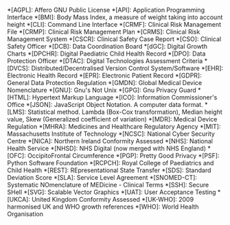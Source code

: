<!-- This file contains all the tooltip abbreviations used throughout the site, and is automatically included in every page via the `auto_append` directive in mkdocs.yml -->

<!-- Please list abbreviations in alphabetical order, this aids detection of duplicates -->

*[AGPL]: Affero GNU Public License
*[API]: Application Programming Interface
*[BMI]: Body Mass Index, a measure of weight taking into account height
*[CLI]: Command Line Interface
*[CRMF]: Clinical Risk Management File
*[CRMP]: Clinical Risk Management Plan
*[CRMS]: Clinical Risk Management System
*[CSCR]: Clinical Safety Case Report
*[CSO]: Clinical Safety Officer
*[DCB]: Data Coordination Board
*[dGC]: Digital Growth Charts
*[DPCHR]: Digital Paediatric Child Health Record
*[DPO]: Data Protection Officer
*[DTAC]: Digital Technologies Assessment Criteria
*[DVCS]: Distributed/Decentralised Version Control System/Software
*[EHR]: Electronic Health Record
*[EPR]: Electronic Patient Record
*[GDPR]: General Data Protection Regulation
*[GMDN]: Global Medical Device Nomenclature
*[GNU]: Gnu's Not Unix
*[GPG]: Gnu Privacy Guard
*[HTML]: Hypertext Markup Language
*[ICO]: Information Commissioner's Office
*[JSON]: JavaScript Object Notation. A computer data format.
*[LMS]: Statistical method. Lambda (Box-Cox transformation), Median height value, Skew (Generalized coefficient of variation)
*[MDR]: Medical Device Regulation
*[MHRA]: Medicines and Healthcare Regulatory Agency
*[MIT]: Massachusetts Institute of Technology
*[NCSC]: National Cyber Security Centre
*[NICA]: Northern Ireland Conformity Assessed
*[NHS]: National Health Service
*[NHSD]: NHS Digital (now merged with NHS England)
*[OFC]: OccipitoFrontal Circumference
*[PGP]: Pretty Good Privacy
*[PSF]: Python Software Foundation
*[RCPCH]: Royal College of Paediatrics and Child Health
*[REST]: REpresentational State Transfer
*[SDS]: Standard Deviation Score
*[SLA]: Service Level Agreement
*[SNOMED-CT]: Systematic NOmenclature of MEDicine - Clinical Terms
*[SSH]: Secure SHell
*[SVG]: Scalable Vector Graphics
*[UAT]: User Acceptance Testing
*[UKCA]: United Kingdom Conformity Assessed
*[UK-WHO]: 2009 harmonised UK and WHO growth references
*[WHO]: World Health Organisation

